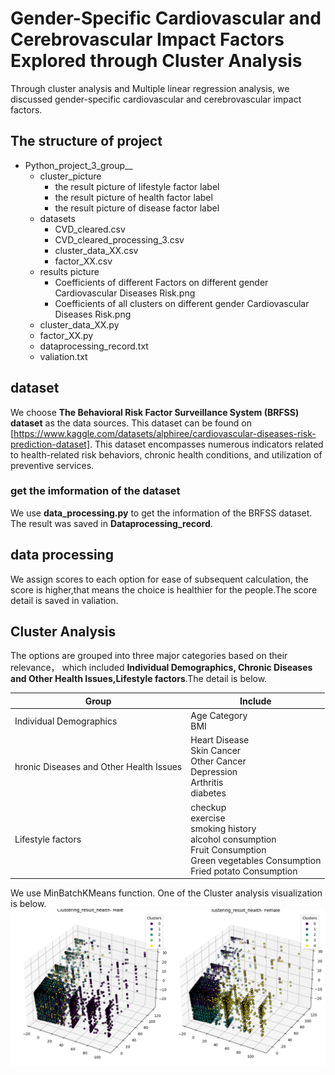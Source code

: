 # Gender-Specific Cardiovascular and Cerebrovascular Impact Factors Explored through Cluster Analysis

Through cluster analysis and Multiple linear regression analysis, we discussed gender-specific cardiovascular and cerebrovascular impact factors.

## The structure of project
- Python_project_3_group__
    - cluster_picture
        - the result picture of lifestyle factor label
        - the result picture of health factor label
        - the result picture of disease factor label
    - datasets
        - CVD_cleared.csv
        - CVD_cleared_processing_3.csv
        - cluster_data_XX.csv
        - factor_XX.csv
    - results picture
        - Coefficients of different Factors on different gender Cardiovascular Diseases Risk.png
        - Coefficients of all clusters on different gender Cardiovascular Diseases Risk.png
    - cluster_data_XX.py
    - factor_XX.py
    - dataprocessing_record.txt
    - valiation.txt

## dataset
We choose **The Behavioral Risk Factor Surveillance System (BRFSS) dataset** as the data sources. This dataset can be found on [https://www.kaggle.com/datasets/alphiree/cardiovascular-diseases-risk-prediction-dataset]. This dataset encompasses numerous indicators related to health-related risk behaviors, chronic health conditions, and utilization of preventive services.

### get the imformation of the dataset
We use **data_processing.py** to get the information of the BRFSS dataset. The result was saved in **Dataprocessing_record**.

## data processing
We assign scores to each option for ease of subsequent calculation, the score is higher,that means the choice is healthier for the people.The score detail is saved in valiation.

## Cluster Analysis
The options are grouped into three major categories based on their relevance， which included **Individual Demographics, Chronic Diseases and Other Health Issues,Lifestyle factors**.The detail is below.

| Group | Include |
| ------ | ------ |
| Individual Demographics | Age Category<br>BMI |
| hronic Diseases and Other Health Issues | Heart Disease<br>Skin Cancer<br>Other Cancer<br>Depression<br>Arthritis<br>diabetes |
| Lifestyle factors | checkup<br>exercise<br>smoking history<br>alcohol consumption<br>Fruit Consumption<br>Green vegetables Consumption<br>Fried potato Consumption |

We use MinBatchKMeans function. One of the Cluster analysis visualization is below.
![clustering_result_by_gender_health](./cluster_picture/clustering_result_by_gender_health.png)
